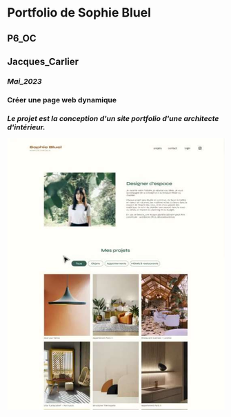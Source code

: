 # **Portfolio de Sophie Bluel**
## P6_OC
##  **Jacques_Carlier**
###  _Mai_2023_
### Créer une page web dynamique
### _Le projet est la conception d'un site portfolio d'une architecte d'intérieur._
![accueil du site de Sophie Bluel.](./img/sophie11.jpg)